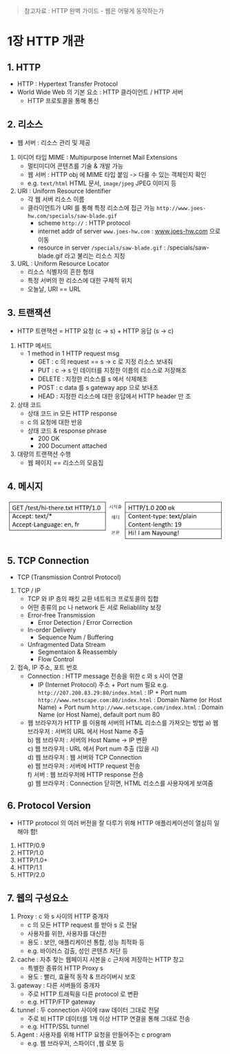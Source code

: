 > 참고자료 : HTTP 완벽 가이드 - 웹은 어떻게 동작하는가

# 1장 HTTP 개관

## 1. HTTP

- HTTP : Hypertext Transfer Protocol
- World Wide Web 의 기본 요소 : HTTP 클라이언트 / HTTP 서버
  - HTTP 프로토콜을 통해 통신

## 2. 리소스

- 웹 서버 : 리소스 관리 및 제공

1. 미디어 타입 MIME : Multipurpose Internet Mail Extensions
   - 멀티미디어 콘텐츠를 기술 & 개발 가능
   - 웹 서버 : HTTP obj 에 MIME 타입 붙임 -> 다룰 수 있는 객체인지 확인
   - e.g. `text/html` HTML 문서, `image/jpeg` JPEG 이미지 등
2. URI : Uniform Resource Identifier
   - 각 웹 서버 리소스 이름
   - 클라이언트가 URI 를 통해 특정 리소스에 접근 가능
     `http://www.joes-hw.com/specials/saw-blade.gif`
     - scheme `http://` : HTTP protocol
     - internet addr of server `www.joes-hw.com` : www.joes-hw.com 으로 이동
     - resource in server `/specials/saw-blade.gif` : /specials/saw-blade.gif 라고 불리는 리소스 지칭
3. URL : Uniform Resource Locator
   - 리소스 식별자의 흔한 형태
   - 특정 서버의 한 리소스에 대한 구체적 위치
   - 오늘날, URI == URL

## 3. 트랜잭션

- HTTP 트랜잭션 = HTTP 요청 (c -> s) + HTTP 응답 (s -> c)

1. HTTP 메서드
   - 1 method in 1 HTTP request msg
     - GET : c 의 request == s -> c 로 지정 리소스 보내줘
     - PUT : c -> s 인 데이터를 지정한 이름의 리소스로 저장해조
     - DELETE : 지정한 리소스를 s 에서 삭제해조
     - POST : c data 를 s gateway app 으로 보내조
     - HEAD : 지정한 리소스에 대한 응답에서 HTTP header 만 조
2. 상태 코드
   - 상태 코드 in 모든 HTTP response
   - c 의 요청에 대한 반응
   - 상태 코드 & response phrase
     - 200 OK
     - 200 Document attached
3. 대량의 트랜잭션 수행
   - 웹 페이지 == 리소스의 모음집

## 4. 메시지

![HTTP MSG](ny_http_msg.png)

## 5. TCP Connection

- TCP (Transmission Control Protocol)

1. TCP / IP
   - TCP 와 IP 층의 패킷 교환 네트워크 프로토콜의 집합
   - 어떤 종류의 pc 나 network 든 서로 Reliablility 보장
   - Error-free Transmission
     - Error Detection / Error Correction
   - In-order Delivery
     - Sequence Num / Buffering
   - Unfragmented Data Stream
     - Segmentaion & Reassembly
     - Flow Control
2. 접속, IP 주소, 포트 번호
   - Connection : HTTP message 전송을 위한 c 와 s 사이 연결
     - IP (Internet Protocol) 주소 + Port num 필요
       e.g. `http://207.200.83.29:80/index.html` : IP + Port num
       `http://www.netscape.com:80/index.html` : Domain Name (or Host Name) + Port num
       `http://www.netscape.com/index.html` : Domain Name (or Host Name), default port num 80
   - 웹 브라우저가 HTTP 를 이용해 서버의 HTML 리소스를 가져오는 방법
     a) 웹 브라우저 : 서버의 URL 에서 Host Name 추출  
      b) 웹 브라우저 : 서버의 Host Name -> IP 변환  
      c) 웹 브라우저 : URL 에서 Port num 추출 (있을 시)  
      d) 웹 브라우저 : 웹 서버와 TCP Connection  
      e) 웹 브라우저 : 서버에 HTTP request 전송  
      f) 서버 : 웹 브라우저에 HTTP response 전송  
      g) 웹 브라우저 : Connection 닫히면, HTML 리소스를 사용자에게 보여줌

## 6. Protocol Version

- HTTP protocol 의 여러 버전을 잘 다루기 위해 HTTP 애플리케이션이 열심히 일해야 함!

1. HTTP/0.9
2. HTTP/1.0
3. HTTP/1.0+
4. HTTP/1.1
5. HTTP/2.0

## 7. 웹의 구성요소

1. Proxy : c 와 s 사이의 HTTP 중개자
   - c 의 모든 HTTP request 를 받아 s 로 전달
   - 사용자를 위한, 사용자를 대신한
   - 용도 : 보안, 애플리케이션 통합, 성능 최적화 등
   - e.g. 바이러스 검출, 성인 콘텐츠 차단 등
2. cache : 자추 찾는 웹페이지 사본을 c 근처에 저장하는 HTTP 창고
   - 특별한 종류의 HTTP Proxy s
   - 용도 : 빨리, 효율적 동작 & 프라이버시 보호
3. gateway : 다른 서버들의 중개자
   - 주로 HTTP 트래픽을 다른 protocol 로 변환
   - e.g. HTTP/FTP gateway
4. tunnel : 두 connection 사이에 raw 데이터 그대로 전달
   - 주로 비 HTTP 데이터를 1개 이상 HTTP 연결을 통해 그대로 전송
   - e.g. HTTP/SSL tunnel
5. Agent : 사용자를 위해 HTTP 요청을 만들어주는 c program
   - e.g. 웹 브라우저, 스파이더 ,웹 로봇 등
